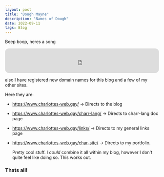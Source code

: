 ```yaml
---
layout: post
title: "Dough Mayne"
description: "Names of Dough"
date: 2022-09-11
tags: Blog
---
```


Beep boop, heres a song

<iframe style="border-radius:12px" src="https://open.spotify.com/embed/track/7g58hxINhGGQafBUxUUwT1?utm_source=generator" width="100%" height="80" frameBorder="0" allowfullscreen="" allow="autoplay; clipboard-write; encrypted-media; fullscreen; picture-in-picture" loading="lazy"></iframe>

also I have registered new domain names for this blog and a few of my other sites.

Here they are:


- <a href="https://www.charlottes-web.gay/">https://www.charlottes-web.gay/</a> -> Directs to the blog
- <a href="https://www.charlottes-web.gay/charr-lang/">https://www.charlottes-web.gay/charr-lang/</a> -> Directs to charr-lang doc page
- <a href="https://www.charlottes-web.gay/links/">https://www.charlottes-web.gay/links/</a> -> Directs to my general links page
- <a href="https://www.charlottes-web.gay/char-site/">https://www.charlottes-web.gay/char-site/</a> -> Directs to my portfolio.
  
  Pretty cool stuff. I *could* combine it all within my blog, however I don't quite feel like doing so. This works out.



### Thats all!

